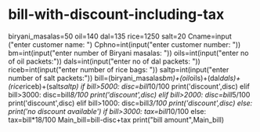 # bill-with-discount-including-tax
biryani_masalas=50 oil=140 dal=135 rice=1250 salt=20 Cname=input ("enter customer name: ") Cphno=int(input("enter customer number: ")) bm=int(input("enter number of Biryani masalas: ")) oils=int(input("enter no of oil packets:")) dals=int(input("enter no of dal packets: ")) riceb=int(input("enter number of rice bags: ")) saltp=int(input("enter number of salt packets:")) bill=(biryani_masalas*bm)+(oil*oils)+(dal*dals)+(rice*riceb)+(salt*saltp) if bill>5000:     disc=bill*10/100     print('discount',disc)  elif bill>3000:    disc=bill*8/100    print('discount',disc)  elif bill>2000:     disc=bill*5/100     print('discount',disc)  elif bill>1000:     disc=bill*3/100     print('discount',disc)  else:     print('no discount available') if bill>3000:     tax=bill*10/100 else:     tax=bill*18/100  Main_bill=bill-disc+tax print("bill amount",Main_bill)
